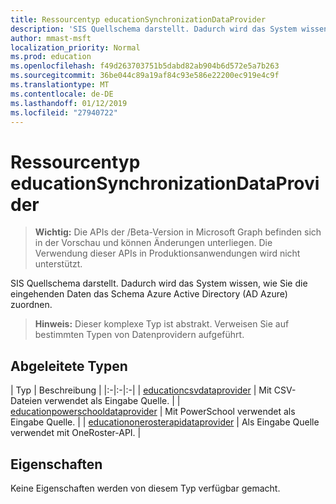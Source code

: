 ```yaml
---
title: Ressourcentyp educationSynchronizationDataProvider
description: 'SIS Quellschema darstellt. Dadurch wird das System wissen, wie Sie die eingehenden Daten das Schema Azure Active Directory (AD Azure) zuordnen. '
author: mmast-msft
localization_priority: Normal
ms.prod: education
ms.openlocfilehash: f49d263703751b5dabd82ab904b6d572e5a7b263
ms.sourcegitcommit: 36be044c89a19af84c93e586e22200ec919e4c9f
ms.translationtype: MT
ms.contentlocale: de-DE
ms.lasthandoff: 01/12/2019
ms.locfileid: "27940722"
---
```

# <a name="educationsynchronizationdataprovider-resource-type"></a>Ressourcentyp educationSynchronizationDataProvider

> **Wichtig:** Die APIs der /Beta-Version in Microsoft Graph befinden sich in der Vorschau und können Änderungen unterliegen. Die Verwendung dieser APIs in Produktionsanwendungen wird nicht unterstützt.

SIS Quellschema darstellt. Dadurch wird das System wissen, wie Sie die eingehenden Daten das Schema Azure Active Directory (AD Azure) zuordnen. 

> **Hinweis:** Dieser komplexe Typ ist abstrakt. Verweisen Sie auf bestimmten Typen von Datenprovidern aufgeführt.

## <a name="derived-types"></a>Abgeleitete Typen
| Typ | Beschreibung | 
|:-|:-|:-|
| [educationcsvdataprovider](educationcsvdataprovider.md) | Mit CSV-Dateien verwendet als Eingabe Quelle. |
| [educationpowerschooldataprovider](educationpowerschooldataprovider.md) | Mit PowerSchool verwendet als Eingabe Quelle. |
| [educationonerosterapidataprovider](educationonerosterapidataprovider.md) | Als Eingabe Quelle verwendet mit OneRoster-API. |

## <a name="properties"></a>Eigenschaften

Keine Eigenschaften werden von diesem Typ verfügbar gemacht.
